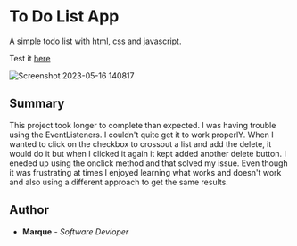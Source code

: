 # To Do List App

A simple todo list with html, css and javascript.

Test it [here](https://mray2k4.github.io/To-Do-List-App/)

![Screenshot 2023-05-16 140817](https://github.com/Mray2k4/To-Do-List-App/assets/99221965/8b5df34d-8a68-4495-a672-85a445450234)

## Summary
This project took longer to complete than expected. I was having trouble using the EventListeners. I couldn't quite get it to work properlY. When I wanted to click on the checkbox to crossout a list and add the delete, it would do it but when I clicked it again it kept added another delete button. I eneded up using the onclick method and that solved my issue. Even though it was frustrating at times I enjoyed learning what works and doesn't work and also using a different approach to get the same results.

## Author
* **Marque** - *Software Devloper*
